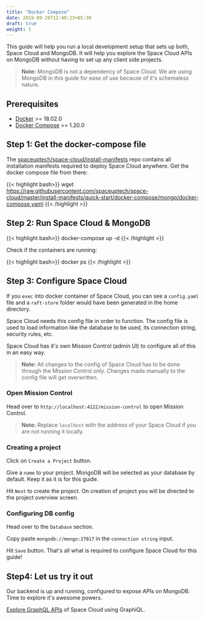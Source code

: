 ```yaml
---
title: "Docker Compose"
date: 2019-09-26T12:40:23+05:30
draft: true
weight: 1
---
```


This guide will help you run a local development setup that sets up both, Space Cloud and MongoDB. It will help you explore the Space Cloud APIs on MongoDB without having to set up any client side projects.

> **Note:** MongoDB is not a dependency of Space Cloud. We are using MongoDB in this guide for ease of use because of it's schemaless nature.

## Prerequisites

- [Docker](https://docs.docker.com/install/) >= 18.02.0
- [Docker Compose](https://docs.docker.com/compose/install/) >= 1.20.0


## Step 1: Get the docker-compose file

The [spaceuptech/space-cloud/install-manifests](https://github.com/spaceuptech/space-cloud/tree/master/install-manifests) repo contains all installation manifests required to deploy Space Cloud anywhere. Get the docker compose file from there:

{{< highlight bash>}}
wget https://raw.githubusercontent.com/spaceuptech/space-cloud/master/install-manifests/quick-start/docker-compose/mongo/docker-compose.yaml
{{< /highlight >}}

## Step 2: Run Space Cloud & MongoDB

{{< highlight bash>}}
docker-compose up -d
{{< /highlight >}}

Check if the containers are running:

{{< highlight bash>}}
docker ps
{{< /highlight >}}

## Step 3: Configure Space Cloud

If you `exec` into docker container of Space Cloud, you can see a `config.yaml` file and a `raft-store` folder would have been generated in the home directory.

Space Cloud needs this config file in order to function. The config file is used to load information like the database to be used, its connection string, security rules, etc. 

Space Cloud has it's own Mission Control (admin UI) to configure all of this in an easy way. 

> **Note:** All changes to the config of Space Cloud has to be done through the Mission Control only. Changes made manually to the config file will get overwritten. 


### Open Mission Control

Head over to `http://localhost:4122/mission-control` to open Mission Control.

> **Note:** Replace `localhost` with the address of your Space Cloud if you are not running it locally. 

### Creating a project

Click on `Create a Project` button. 

Give a `name` to your project. MongoDB will be selected as your database by default. Keep it as it is for this guide.

Hit `Next` to create the project. On creation of project you will be directed to the project overview screen. 

### Configuring DB config

Head over to the `Database` section. 

Copy paste `mongodb://mongo:27017` in the `connection string` input.

Hit `Save` button. That's all what is required to configure Space Cloud for this guide!

## Step4: Let us try it out 

Our backend is up and running, configured to expose APIs on MongoDB. Time to explore it's awesome powers. 

[Explore GraphQL APIs](/getting-started/quick-start/explore-graphql) of Space Cloud using GraphiQL.
